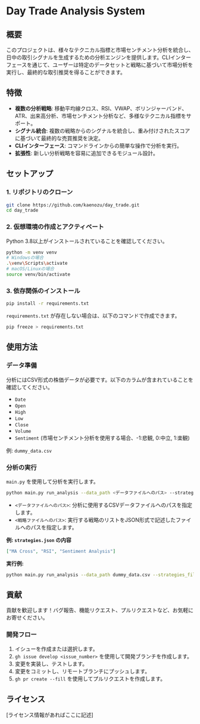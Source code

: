 # Day Trade Analysis System

## 概要
このプロジェクトは、様々なテクニカル指標と市場センチメント分析を統合し、日中の取引シグナルを生成するための分析エンジンを提供します。CLIインターフェースを通じて、ユーザーは特定のデータセットと戦略に基づいて市場分析を実行し、最終的な取引推奨を得ることができます。

## 特徴
- **複数の分析戦略**: 移動平均線クロス、RSI、VWAP、ボリンジャーバンド、ATR、出来高分析、市場センチメント分析など、多様なテクニカル指標をサポート。
- **シグナル統合**: 複数の戦略からのシグナルを統合し、重み付けされたスコアに基づいて最終的な売買推奨を決定。
- **CLIインターフェース**: コマンドラインからの簡単な操作で分析を実行。
- **拡張性**: 新しい分析戦略を容易に追加できるモジュール設計。

## セットアップ

### 1. リポジトリのクローン
```bash
git clone https://github.com/kaenozu/day_trade.git
cd day_trade
```

### 2. 仮想環境の作成とアクティベート
Python 3.8以上がインストールされていることを確認してください。
```bash
python -m venv venv
# Windowsの場合
.\venv\Scripts\activate
# macOS/Linuxの場合
source venv/bin/activate
```

### 3. 依存関係のインストール
```bash
pip install -r requirements.txt
```
`requirements.txt` が存在しない場合は、以下のコマンドで作成できます。
```bash
pip freeze > requirements.txt
```

## 使用方法

### データ準備
分析にはCSV形式の株価データが必要です。以下のカラムが含まれていることを確認してください。
- `Date`
- `Open`
- `High`
- `Low`
- `Close`
- `Volume`
- `Sentiment` (市場センチメント分析を使用する場合、-1:悲観, 0:中立, 1:楽観)

例: `dummy_data.csv`

### 分析の実行
`main.py` を使用して分析を実行します。

```bash
python main.py run_analysis --data_path <データファイルへのパス> --strategies_file <戦略ファイルへのパス>
```

- `<データファイルへのパス>`: 分析に使用するCSVデータファイルへのパスを指定します。
- `<戦略ファイルへのパス>`: 実行する戦略のリストをJSON形式で記述したファイルへのパスを指定します。

**例: `strategies.json` の内容**
```json
["MA Cross", "RSI", "Sentiment Analysis"]
```

**実行例:**
```bash
python main.py run_analysis --data_path dummy_data.csv --strategies_file strategies.json
```

## 貢献
貢献を歓迎します！バグ報告、機能リクエスト、プルリクエストなど、お気軽にお寄せください。

### 開発フロー
1. イシューを作成または選択します。
2. `gh issue develop <issue_number>` を使用して開発ブランチを作成します。
3. 変更を実装し、テストします。
4. 変更をコミットし、リモートブランチにプッシュします。
5. `gh pr create --fill` を使用してプルリクエストを作成します。

## ライセンス
[ライセンス情報があればここに記述]
